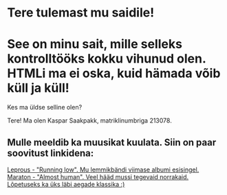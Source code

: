 <!DOCSTYLE html>
<html>
<head>
  <h1>
    Tere tulemast mu saidile!
  </h1>
</head>

<body>
  <h1>
    See on minu sait, mille selleks kontrolltööks kokku vihunud olen. HTMLi ma ei oska, kuid hämada võib küll ja küll!
  </h1>
  <p>
    Kes ma üldse selline olen? 
  </p>
  <p>
    Tere! Ma olen Kaspar Saakpakk, matriklinumbriga 213078.
  </p>
  <h2>
    Mulle meeldib ka muusikat kuulata. Siin on paar soovitust linkidena:
    </h2>
  <a href="https://www.youtube.com/watch?v=QKmaG5f9Zsg">Leprous - "Running low". Mu lemmikbändi viimase albumi esisingel. </a><br>
  <a href="https://www.youtube.com/watch?v=JKTnQLFCOGg">Maraton - "Almost human". Veel hääd mussi tegevaid norrakaid. </a><br>
  <a href="https://www.youtube.com/watch?v=dQw4w9WgXcQ">Lõpetuseks ka üks läbi aegade klassika :)</a><br>
  </body>
  
